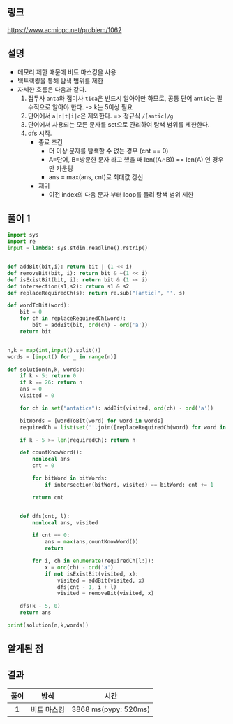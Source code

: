 ## 링크
https://www.acmicpc.net/problem/1062

## 설명
- 메모리 제한 때문에 비트 마스킹을 사용
- 백트랙킹을 통해 탐색 범위를 제한
- 자세한 흐름은 다음과 같다.
    1. 접두사 `anta`와 접미사 `tica`은 반드시 알아야만 하므로, 공통 단어 `antic`는 필수적으로 알아야 한다. -> k는 5이상 필요
    2. 단어에서 `a|n|t|i|c`은 제외한다. => 정규식 `/[antic]/g`
    3. 단어에서 사용되는 모든 문자를 set으로 관리하여 탐색 범위를 제한한다.
    4. dfs 시작.
        - 종료 조건 
            - 더 이상 문자를 탐색할 수 없는 경우 (cnt == 0)
            - A=단어, B=방문한 문자 라고 했을 때 len((A∩B)) == len(A) 인 경우만 카운팅
            - ans = max(ans, cnt)로 최대값 갱신
        - 재귀
            - 이전 index의 다음 문자 부터 loop를 돌려 탐색 범위 제한
## 풀이 1

```python
import sys
import re
input = lambda: sys.stdin.readline().rstrip()


def addBit(bit,i): return bit | (1 << i)
def removeBit(bit, i): return bit & ~(1 << i)
def isExistBit(bit, i): return bit & (1 << i)
def intersection(s1,s2): return s1 & s2
def replaceRequiredCh(s): return re.sub("[antic]", '', s)

def wordToBit(word):
    bit = 0
    for ch in replaceRequiredCh(word):
        bit = addBit(bit, ord(ch) - ord('a'))
    return bit


n,k = map(int,input().split())
words = [input() for _ in range(n)]

def solution(n,k, words):
    if k < 5: return 0
    if k == 26: return n
    ans = 0
    visited = 0

    for ch in set("antatica"): addBit(visited, ord(ch) - ord('a'))

    bitWords = [wordToBit(word) for word in words]
    requiredCh = list(set(''.join([replaceRequiredCh(word) for word in words])))

    if k - 5 >= len(requiredCh): return n

    def countKnowWord():
        nonlocal ans
        cnt = 0

        for bitWord in bitWords:
            if intersection(bitWord, visited) == bitWord: cnt += 1

        return cnt


    def dfs(cnt, l):
        nonlocal ans, visited

        if cnt == 0:
            ans = max(ans,countKnowWord())
            return

        for i, ch in enumerate(requiredCh[l:]):
            x = ord(ch) - ord('a')
            if not isExistBit(visited, x):
                visited = addBit(visited, x)
                dfs(cnt - 1, i + l)
                visited = removeBit(visited, x)

    dfs(k - 5, 0)
    return ans

print(solution(n,k,words))
```

## 알게된 점

## 결과
|풀이|방식|시간|
|:---:|:---:|:--------:|
|1|비트 마스킹|3868 ms(pypy: 520ms)| 